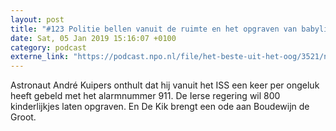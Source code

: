 ```yaml
---
layout: post
title: "#123 Politie bellen vanuit de ruimte en het opgraven van babylijkjes"
date: Sat, 05 Jan 2019 15:16:07 +0100
category: podcast
externe_link: "https://podcast.npo.nl/file/het-beste-uit-het-oog/3521/nporadio1_het-beste-uit-het-oog_20190105_123-politie-bellen-vanuit-de-ruimte-en-het-opgraven-van-babylijkjes_HM2AQ6.mp3"
---
```


Astronaut André Kuipers onthult dat hij vanuit het ISS een keer per ongeluk heeft gebeld met het alarmnummer 911. De Ierse regering wil 800 kinderlijkjes laten opgraven. En De Kik brengt een ode aan Boudewijn de Groot.
